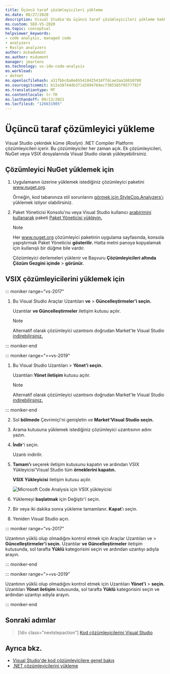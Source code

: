 ```yaml
---
title: Üçüncü taraf çözümleyicileri yükleme
ms.date: 08/27/2020
description: Visual Studio'da üçüncü taraf çözümleyicileri yükleme hakkında Visual Studio. Çözümleyici paketlerini .vsix dosyalarına yükleme ve NuGet bakın.
ms.custom: SEO-VS-2020
ms.topic: conceptual
helpviewer_keywords:
- code analysis, managed code
- analyzers
- Roslyn analyzers
author: mikadumont
ms.author: midumont
manager: jmartens
ms.technology: vs-ide-code-analysis
ms.workload:
- dotnet
ms.openlocfilehash: a31fbbc8a0e655418425416ffdcae3aa16810788
ms.sourcegitcommit: b12a38744db371d2894769ecf305585f9577792f
ms.translationtype: MT
ms.contentlocale: tr-TR
ms.lasthandoff: 09/13/2021
ms.locfileid: "126631905"
---
```

# <a name="install-third-party-analyzers"></a>Üçüncü taraf çözümleyici yükleme

Visual Studio çekirdek küme (*Roslyn*) .NET Compiler Platform çözümleyicileri içerir. Bu çözümleyiciler her zaman açık. Ek çözümleyicileri, NuGet veya *VSIX* dosyalarında Visual Studio olarak yükleyebilirsiniz.

## <a name="to-install-nuget-analyzer-packages"></a>Çözümleyici NuGet yüklemek için

1. Uygulamanın üzerine yüklemek istediğiniz çözümleyici paketini www.nuget.org.

   Örneğin, kod tabanınıza stil sorunlarını [görmek için StyleCop.Analyzers'ı](https://www.nuget.org/packages/stylecop.analyzers/) yüklemek istiyor olabilirsiniz.

2. Paket Yöneticisi Konsolu'nu veya Visual Studio kullanıcı [arabirimini kullanarak](/nuget/quickstart/install-and-use-a-package-in-visual-studio#package-manager-console) paketi [Paket Yöneticisi yükleyin.](/nuget/quickstart/install-and-use-a-package-in-visual-studio#package-manager-console)

   > [!NOTE]
   > Her www.nuget.org çözümleyici paketinin uygulama sayfasında, konsola yapıştırmak Paket Yöneticisi **gösterilir.** Hatta metni panoya kopyalamak için kullanışlı bir düğme bile vardır.

   Çözümleyici derlemeleri yüklenir ve Başvuru **Çözümleyicileri altında Çözüm Gezgini** **içinde**  >  **görünür.**

## <a name="to-install-vsix-analyzers"></a>VSIX çözümleyicilerini yüklemek için

::: moniker range="vs-2017"

1. Bu Visual Studio Araçlar Uzantıları **ve** > **Güncelleştirmeler'i seçin.**

   Uzantılar **ve Güncelleştirmeler** iletişim kutusu açılır.

   > [!NOTE]
   > Alternatif olarak çözümleyici uzantısını doğrudan Market'te Visual Studio [indirebilirsiniz.](https://marketplace.visualstudio.com)

::: moniker-end

::: moniker range=">=vs-2019"

1. Bu Visual Studio Uzantıları  > **Yönet'i seçin.**

   Uzantıları **Yönet iletişim** kutusu açılır.

   > [!NOTE]
   > Alternatif olarak çözümleyici uzantısını doğrudan Market'te Visual Studio [indirebilirsiniz.](https://marketplace.visualstudio.com)

::: moniker-end

2. Sol **bölmede** Çevrimiçi'ni genişletin ve **Market'Visual Studio seçin.**

3. Arama kutusuna yüklemek istediğiniz çözümleyici uzantısının adını yazın.

4. **İndir**'i seçin.

   Uzantı indirilir.

5. **Tamam'ı** seçerek iletişim kutusunu kapatın ve ardından VSIX Yükleyicisi'Visual Studio tüm **örneklerini kapatın.**

   **VSIX Yükleyicisi** iletişim kutusu açılır.

   ![Microsoft Code Analysis için VSIX yükleyicisi](media/vsix-installer-code-analysis.png)

6. Yüklemeyi **başlatmak** için Değiştir'i seçin.

7. Bir veya iki dakika sonra yükleme tamamlanır. **Kapat**’ı seçin.

8. Yeniden Visual Studio açın.

::: moniker range="vs-2017"

Uzantının yüklü olup olmadığını kontrol etmek için Araçlar Uzantıları ve  >  **Güncelleştirmeler'i seçin.** Uzantılar **ve Güncelleştirmeler** iletişim kutusunda, sol tarafta **Yüklü** kategorisini seçin ve ardından uzantıyı adıyla arayın.

::: moniker-end

::: moniker range=">=vs-2019"

Uzantının yüklü olup olmadığını kontrol etmek için Uzantıları **Yönet'i**  >  **seçin.** Uzantıları **Yönet iletişim** kutusunda, sol tarafta **Yüklü** kategorisini seçin ve ardından uzantıyı adıyla arayın.

::: moniker-end

## <a name="next-steps"></a>Sonraki adımlar

> [!div class="nextstepaction"]
> [Kod çözümleyicilerini Visual Studio](../code-quality/use-roslyn-analyzers.md)

## <a name="see-also"></a>Ayrıca bkz.

- [Visual Studio'de kod çözümleyicilere genel bakış](../code-quality/roslyn-analyzers-overview.md)
- [.NET çözümleyicilerini yükleme](../code-quality/install-net-analyzers.md)

